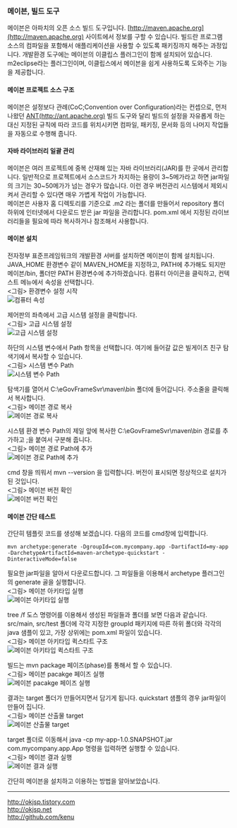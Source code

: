 ### 메이븐, 빌드 도구  

메이븐은 아파치의 오픈 소스 빌드 도구입니다. [http://maven.apache.org](http://maven.apache.org) 사이트에서 정보를 구할 수 있습니다. 빌드란 프로그램 소스의 컴파일을 포함해서 애플리케이션을 사용할 수 있도록 패키징까지 해주는 과정입니다. 개발환경 도구에는 메이븐의 이클립스 플러그인이 함께 설치되어 있습니다. m2eclipse라는 플러그인이며, 이클립스에서 메이븐을 쉽게 사용하도록 도와주는 기능을 제공합니다.

#### 메이븐 프로젝트 소스 구조
메이븐은 설정보다 관례(CoC;Convention over Configuration)라는 컨셉으로, 먼저 나왔던 [ANT(http://ant.apache.org)](http://ant.apache.org) 빌드 도구와 달리 빌드의 설정을 자유롭게 하는 대신 지정된 규칙에 따라 코드를 위치시키면 컴파일, 패키징, 문서화 등의 나머지 작업들을 자동으로 수행해 줍니다.  


#### 자바 라이브러리 일괄 관리  
메이븐은 여러 프로젝트에 중복 산재해 있는 자바 라이브러리(JAR)를 한 곳에서 관리합니다. 일반적으로 프로젝트에서 소스코드가 차지하는 용량이 3~5메가라고 하면 jar파일의 크기는 30~50메가가 넘는 경우가 많습니다. 이런 경우 버전관리 시스템에서 제외시켜서 관리할 수 있다면 매우 가볍게 작업이 가능합니다.  
메이븐은 사용자 홈 디렉토리를 기준으로 .m2 라는 폴더를 만들어서 repository 폴더 하위에 인터넷에서 다운로드 받은 jar 파일을 관리합니다. pom.xml 에서 지정된 라이브러리들을 필요에 따라 복사하거나 참조해서 사용합니다.  


#### 메이븐 설치
전자정부 표준프레임워크의 개발환경 서버를 설치하면 메이븐이 함께 설치됩니다. JAVA_HOME 환경변수 같이 MAVEN_HOME을 지정하고, PATH에 추가해도 되지만 메이븐/bin, 폴더만 PATH 환경변수에 추가하겠습니다.
컴퓨터 아이콘을 클릭하고, 컨텍스트 메뉴에서 속성을 선택합니다.  
<그림> 환경변수 설정 시작    
![컴퓨터 속성](./imgs/mvn.install.1.png "컴퓨터 속성")  


제어판의 좌측에서 고급 시스템 설정을 클릭합니다.  
<그림> 고급 시스템 설정  
![고급 시스템 설정](./imgs/mvn.install.2.png "고급 시스템 설정")  

하단의 시스템 변수에서 Path 항목을 선택합니다. 여기에 들어갈 값은 빌게이츠 친구 탐색기에서 복사할 수 있습니다.  
<그림> 시스템 변수 Path  
![시스템 변수 Path](./imgs/mvn.install.3.Path.png "시스템 변수 Path")  

탐색기를 열어서 C:\eGovFrameSvr\maven\bin 폴더에 들어갑니다. 주소줄을 클릭해서 복사합니다.  
<그림> 메이븐 경로 복사  
![메이븐 경로 복사](./imgs/mvn.install.4.Path.png "메이븐 경로 복사")  

시스템 환경 변수 Path의 제일 앞에 복사한 C:\eGovFrameSvr\maven\bin 경로를 추가하고 ;을 붙여서 구분해 줍니다.  
<그림> 메이븐 경로 Path에 추가  
![메이븐 경로 Path에 추가](./imgs/mvn.install.5.Path.png "메이븐 경로 Path에 추가")  

cmd 창을 띄워서 mvn --version 을 입력합니다. 버전이 표시되면 정상적으로 설치가 된 것입니다.  
<그림> 메이븐 버전 확인  
![메이븐 버전 확인](./imgs/mvn.install.6.check.png "메이븐 버전 확인")  

#### 메이븐 간단 테스트

간단히 템플릿 코드를 생성해 보겠습니다. 다음의 코드를 cmd창에 입력합니다.  
```
mvn archetype:generate -DgroupId=com.mycompany.app -DartifactId=my-app -DarchetypeArtifactId=maven-archetype-quickstart -DinteractiveMode=false
```

필요한 jar파일을 알아서 다운로드합니다. 그 파일들을 이용해서 archetype 플러그인의 generate 골을 실행합니다.    
<그림> 메이븐 아키타입 실행  
![메이븐 아키타입 실행](./imgs/mvn.install.7.quickstart.png "메이븐 아키타입 실행")  

tree /f 도스 명령어를 이용해서 생성된 파일들과 폴더를 보면 다음과 같습니다.  src/main, src/test 폴더에 각각 지정한 groupId 패키지에 따른 하위 폴더와 각각의 java 샘플이 있고, 가장 상위에는 pom.xml 파일이 있습니다.  
<그림> 메이븐 아키타입 퀵스타트 구조  
![메이븐 아키타입 퀵스타트 구조](./imgs/mvn.install.8.quickstart.png "메이븐 아키타입 퀵스타트 구조")  

빌드는 mvn package 페이즈(phase)를 통해서 할 수 있습니다.  
<그림> 메이븐 pacakge 페이즈 실행  
![메이븐 pacakge 페이즈 실행](./imgs/mvn.install.9.package.png "메이븐 pacakge 페이즈 실행")  

결과는 target 폴더가 만들어지면서 담기게 됩니다. quickstart 샘플의 경우 jar파일이 만들어 집니다.  
<그림> 메이븐 산출물 target  
![메이븐 산출물 target](./imgs/mvn.install.10.target.png "메이븐 산출물 target")  

target 폴더로 이동해서 java -cp my-app-1.0.SNAPSHOT.jar com.mycompany.app.App 명령을 입력하면 실행할 수 있습니다.  
<그림> 메이븐 결과 실행  
![메이븐 결과 실행](./imgs/mvn.install.11.run.png "메이븐 결과 실행")  

간단히 메이븐을 설치하고 이용하는 방법을 알아보았습니다.  

----
http://okjsp.tistory.com  
http://okjsp.net  
http://github.com/kenu  

